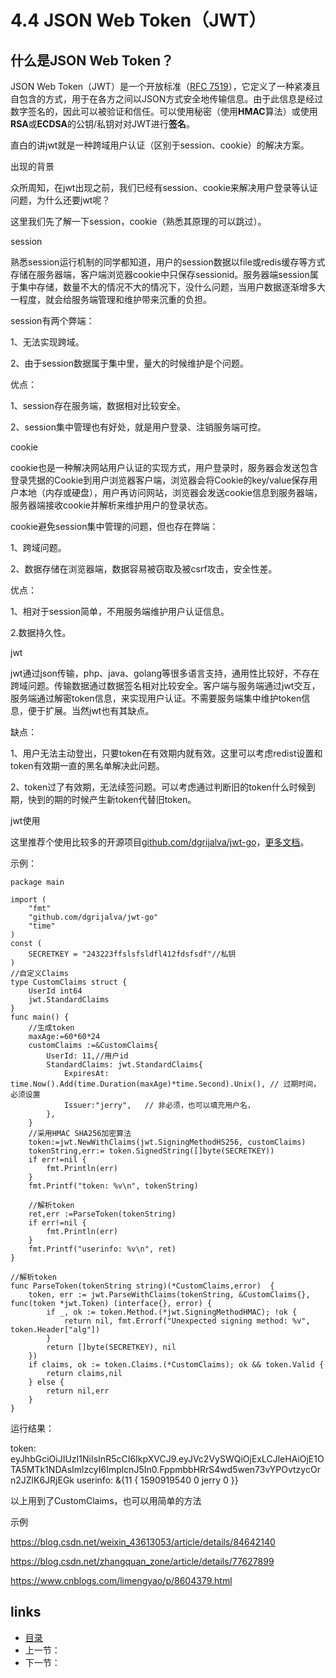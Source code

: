 # 4.4 JSON Web Token（JWT）

## 什么是JSON Web Token？

JSON Web Token（JWT）是一个开放标准（[RFC 7519](https://tools.ietf.org/html/rfc7519)），它定义了一种紧凑且自包含的方式，用于在各方之间以JSON方式安全地传输信息。由于此信息是经过数字签名的，因此可以被验证和信任。可以使用秘密（使用**HMAC**算法）或使用**RSA**或**ECDSA**的公钥/私钥对对JWT进行**签名**。

直白的讲jwt就是一种跨域用户认证（区别于session、cookie）的解决方案。

出现的背景

众所周知，在jwt出现之前，我们已经有session、cookie来解决用户登录等认证问题，为什么还要jwt呢？

这里我们先了解一下session，cookie（熟悉其原理的可以跳过）。

session

熟悉session运行机制的同学都知道，用户的session数据以file或redis缓存等方式存储在服务器端，客户端浏览器cookie中只保存sessionid。服务器端session属于集中存储，数量不大的情况不大的情况下，没什么问题，当用户数据逐渐增多大一程度，就会给服务端管理和维护带来沉重的负担。

session有两个弊端：

1、无法实现跨域。

2、由于session数据属于集中里，量大的时候维护是个问题。

优点：

1、session存在服务端，数据相对比较安全。

2、session集中管理也有好处，就是用户登录、注销服务端可控。

cookie

cookie也是一种解决网站用户认证的实现方式，用户登录时，服务器会发送包含登录凭据的Cookie到用户浏览器客户端，浏览器会将Cookie的key/value保存用户本地（内存或硬盘），用户再访问网站，浏览器会发送cookie信息到服务器端，服务器端接收cookie并解析来维护用户的登录状态。

cookie避免session集中管理的问题，但也存在弊端：

1、跨域问题。

2、数据存储在浏览器端，数据容易被窃取及被csrf攻击，安全性差。

优点：

1、相对于session简单，不用服务端维护用户认证信息。

2.数据持久性。

jwt

jwt通过json传输，php、java、golang等很多语言支持，通用性比较好，不存在跨域问题。传输数据通过数据签名相对比较安全。客户端与服务端通过jwt交互，服务端通过解密token信息，来实现用户认证。不需要服务端集中维护token信息，便于扩展。当然jwt也有其缺点。

缺点：

1、用户无法主动登出，只要token在有效期内就有效。这里可以考虑redist设置和token有效期一直的黑名单解决此问题。

2、token过了有效期，无法续签问题。可以考虑通过判断旧的token什么时候到期，快到的期的时候产生新token代替旧token。

jwt使用

这里推荐个使用比较多的开源项目[github.com/dgrijalva/jwt-go]()，[更多文档](https://godoc.org/github.com/dgrijalva/jwt-go)。

示例：

```
package main

import (
	"fmt"
	"github.com/dgrijalva/jwt-go"
	"time"
)
const (
	SECRETKEY = "243223ffslsfsldfl412fdsfsdf"//私钥
)
//自定义Claims
type CustomClaims struct {
	UserId int64
	jwt.StandardClaims
}
func main() {
	//生成token
	maxAge:=60*60*24
	customClaims :=&CustomClaims{
		UserId: 11,//用户id
		StandardClaims: jwt.StandardClaims{
			ExpiresAt: time.Now().Add(time.Duration(maxAge)*time.Second).Unix(), // 过期时间，必须设置
			Issuer:"jerry",   // 非必须，也可以填充用户名，
		},
	}
	//采用HMAC SHA256加密算法
	token:=jwt.NewWithClaims(jwt.SigningMethodHS256, customClaims)
	tokenString,err:= token.SignedString([]byte(SECRETKEY))
	if err!=nil {
		fmt.Println(err)
	}
	fmt.Printf("token: %v\n", tokenString)

	//解析token
	ret,err :=ParseToken(tokenString)
	if err!=nil {
		fmt.Println(err)
	}
	fmt.Printf("userinfo: %v\n", ret)
}

//解析token
func ParseToken(tokenString string)(*CustomClaims,error)  {
	token, err := jwt.ParseWithClaims(tokenString, &CustomClaims{}, func(token *jwt.Token) (interface{}, error) {
		if _, ok := token.Method.(*jwt.SigningMethodHMAC); !ok {
			return nil, fmt.Errorf("Unexpected signing method: %v", token.Header["alg"])
		}
		return []byte(SECRETKEY), nil
	})
	if claims, ok := token.Claims.(*CustomClaims); ok && token.Valid {
		return claims,nil
	} else {
		return nil,err
	}
}

```

运行结果：

token: eyJhbGciOiJIUzI1NiIsInR5cCI6IkpXVCJ9.eyJVc2VySWQiOjExLCJleHAiOjE1OTA5MTk1NDAsImlzcyI6ImplcnJ5In0.FppmbbHRrS4wd5wen73vYPOvtzycOrn2JZlK6JRjEGk
userinfo: &{11 { 1590919540  0 jerry 0 }}

以上用到了CustomClaims，也可以用简单的方法

示例





















<https://blog.csdn.net/weixin_43613053/article/details/84642140>

<https://blog.csdn.net/zhangquan_zone/article/details/77627899>

<https://www.cnblogs.com/limengyao/p/8604379.html>











## links

- [目录](https://github.com/guyan0319/golang_development_notes/blob/master/zh/preface.md)
- 上一节：
- 下一节：

